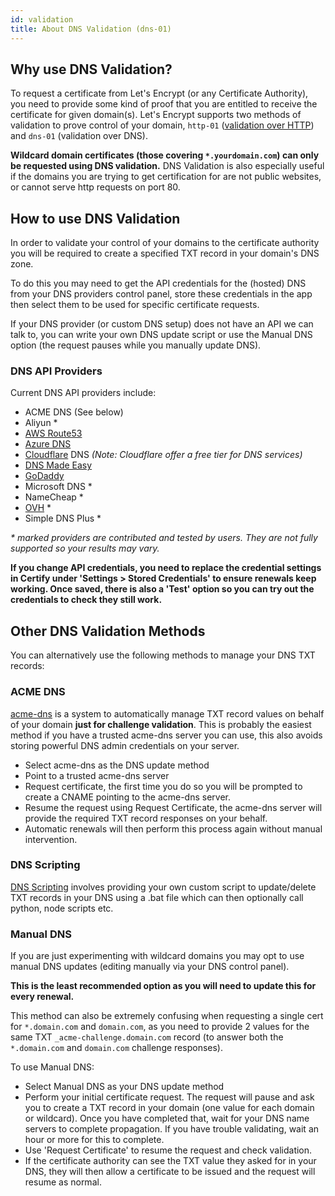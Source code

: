 ```yaml
---
id: validation
title: About DNS Validation (dns-01)
---
```


## Why use DNS Validation?
To request a certificate from Let's Encrypt (or any Certificate Authority), you need to provide some kind of proof that you are entitled to receive the certificate for given domain(s). Let's Encrypt supports two methods of validation to prove control of your domain, `http-01` ([validation over HTTP](http-validation.md)) and `dns-01` (validation over DNS). 

**Wildcard domain certificates (those covering `*.yourdomain.com`) can only be requested using DNS validation.** DNS Validation is also especially useful if the domains you are trying to get certification for are not public websites, or cannot serve http requests on port 80.

## How to use DNS Validation

In order to validate your control of your domains to the certificate authority you will be required to create a specified TXT record in your domain's DNS zone.

To do this you may need to get the API credentials for the (hosted) DNS from your DNS providers control panel, store these credentials in the app then select them to be used for specific certificate requests.

If your DNS provider (or custom DNS setup) does not have an API we can talk to, you can write your own DNS update script or use the Manual DNS option (the request pauses while you manually update DNS).

### DNS API Providers

Current DNS API providers include:
- ACME DNS (See below)
- Aliyun &ast;
- [AWS Route53](providers/awsroute53)
- [Azure DNS](providers/azuredns)
- [Cloudflare](providers/cloudflare) DNS *(Note: Cloudflare offer a free tier for DNS services)*
- [DNS Made Easy](providers/dnsmadeeasy) 
- [GoDaddy](providers/godaddy)
- Microsoft DNS &ast;
- NameCheap &ast;
- [OVH](providers/ovh) &ast;
- Simple DNS Plus &ast;

*&ast; marked providers are contributed and tested by users. They are not fully supported so your results may vary.*

**If you change API credentials, you need to replace the credential settings in Certify under 'Settings > Stored Credentials' to ensure renewals keep working. Once saved, there is also a 'Test' option so you can try out the credentials to check they still work.**

## Other DNS Validation Methods
You can alternatively use the following methods to manage your DNS TXT records:

### ACME DNS 
[acme-dns](https://github.com/joohoi/acme-dns) is a system to automatically manage TXT record values on behalf of your domain **just for challenge validation**. This is probably the easiest method if you have a  trusted acme-dns server you can use, this also avoids storing powerful DNS admin credentials on your server.

- Select acme-dns as the DNS update method
- Point to a trusted acme-dns server
- Request certificate, the first time you do so you will be prompted to create a CNAME pointing to the acme-dns server. 
- Resume the request using Request Certificate, the acme-dns server will provide the required TXT record responses on your behalf.
- Automatic renewals will then perform this process again without manual intervention.

### DNS Scripting
[DNS Scripting](providers/scripting) involves providing your own custom script to update/delete TXT records in your DNS using a .bat file which can then optionally call python, node scripts etc.

### Manual DNS 
If you are just experimenting with wildcard domains you may opt to use manual DNS updates (editing manually via your DNS control panel). 

**This is the least recommended option as you will need to update this for every renewal.** 

This method can also be extremely confusing when requesting a single cert for `*.domain.com` and `domain.com`, as you need to provide 2 values for the same TXT `_acme-challenge.domain.com` record (to answer both the `*.domain.com` and `domain.com` challenge responses).

To use Manual DNS:
- Select Manual DNS as your DNS update method
- Perform your initial certificate request. The request will pause and ask you to create a TXT record in your domain (one value for each domain or wildcard). Once you have completed that, wait for your DNS name servers to complete propagation. If you have trouble validating, wait an hour or more for this to complete.
- Use 'Request Certificate' to resume the request and check validation. 
- If the certificate authority can see the TXT value they asked for in your DNS, they will then allow a certificate to be issued and the request will resume as normal.


